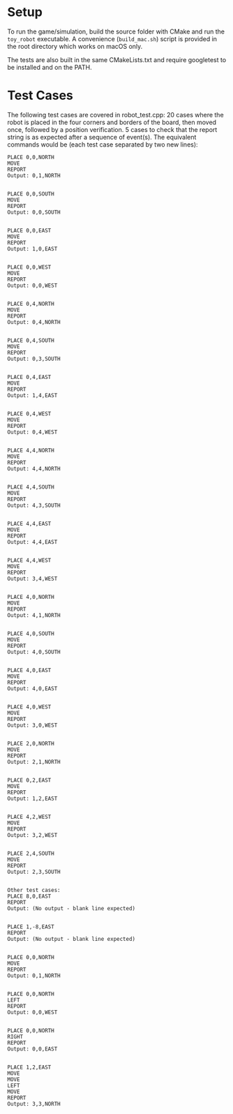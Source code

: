 Setup
=====
To run the game/simulation, build the source folder with CMake and run the `toy_robot` executable. A convenience (`build_mac.sh`) script is provided in the root directory which works on macOS only.

The tests are also built in the same CMakeLists.txt and require googletest to be installed and on the PATH.

Test Cases
==========
The following test cases are covered in robot_test.cpp:
20 cases where the robot is placed in the four corners and borders of the board, then moved once, followed by a position verification.
5 cases to check that the report string is as expected after a sequence of event(s).
The equivalent commands would be (each test case separated by two new lines):

```
PLACE 0,0,NORTH
MOVE
REPORT
Output: 0,1,NORTH


PLACE 0,0,SOUTH
MOVE
REPORT
Output: 0,0,SOUTH


PLACE 0,0,EAST
MOVE
REPORT
Output: 1,0,EAST


PLACE 0,0,WEST
MOVE
REPORT
Output: 0,0,WEST


PLACE 0,4,NORTH
MOVE
REPORT
Output: 0,4,NORTH


PLACE 0,4,SOUTH
MOVE
REPORT
Output: 0,3,SOUTH


PLACE 0,4,EAST
MOVE
REPORT
Output: 1,4,EAST


PLACE 0,4,WEST
MOVE
REPORT
Output: 0,4,WEST


PLACE 4,4,NORTH
MOVE
REPORT
Output: 4,4,NORTH


PLACE 4,4,SOUTH
MOVE
REPORT
Output: 4,3,SOUTH


PLACE 4,4,EAST
MOVE
REPORT
Output: 4,4,EAST


PLACE 4,4,WEST
MOVE
REPORT
Output: 3,4,WEST


PLACE 4,0,NORTH
MOVE
REPORT
Output: 4,1,NORTH


PLACE 4,0,SOUTH
MOVE
REPORT
Output: 4,0,SOUTH


PLACE 4,0,EAST
MOVE
REPORT
Output: 4,0,EAST


PLACE 4,0,WEST
MOVE
REPORT
Output: 3,0,WEST


PLACE 2,0,NORTH
MOVE
REPORT
Output: 2,1,NORTH


PLACE 0,2,EAST
MOVE
REPORT
Output: 1,2,EAST


PLACE 4,2,WEST
MOVE
REPORT
Output: 3,2,WEST


PLACE 2,4,SOUTH
MOVE
REPORT
Output: 2,3,SOUTH


Other test cases:
PLACE 8,0,EAST
REPORT
Output: (No output - blank line expected)


PLACE 1,-8,EAST
REPORT
Output: (No output - blank line expected)


PLACE 0,0,NORTH
MOVE
REPORT
Output: 0,1,NORTH


PLACE 0,0,NORTH
LEFT
REPORT
Output: 0,0,WEST


PLACE 0,0,NORTH
RIGHT
REPORT
Output: 0,0,EAST


PLACE 1,2,EAST
MOVE
MOVE
LEFT
MOVE
REPORT
Output: 3,3,NORTH
```
